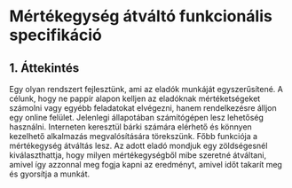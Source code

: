 # Mértékegység átváltó funkcionális specifikáció

## 1. Áttekintés
Egy olyan rendszert fejlesztünk, ami az eladók munkáját egyszerűsítené. A célunk, hogy ne pappír alapon kelljen
az eladóknak mértéketségeket számolni vagy egyébb feladatokat elvégezni, hanem rendelkezésre álljon egy online
felület. Jelenlegi állapotában számítógépen lesz lehetőség használni. Interneten keresztül bárki számára elérhető
és könnyen kezelhető alkalmazás megvalósítására törekszünk. Főbb funkciója a mértékegység átváltás lesz. Az adott
eladó mondjuk egy zöldségesnél kiválaszthattja, hogy milyen mértékegységből mibe szeretné átváltani, amivel így
azzonnal meg fogja kapni az eredményt, amivel időt takarít meg és gyorsítja a munkát.
